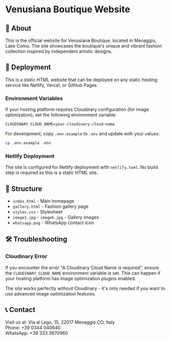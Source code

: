 # Venusiana Boutique Website

## 🌸 About
This is the official website for Venusiana Boutique, located in Menaggio, Lake Como. The site showcases the boutique's unique and vibrant fashion collection inspired by independent artistic designs.

## 🚀 Deployment
This is a static HTML website that can be deployed on any static hosting service like Netlify, Vercel, or GitHub Pages.

### Environment Variables
If your hosting platform requires Cloudinary configuration (for image optimization), set the following environment variable:

```
CLOUDINARY_CLOUD_NAME=your-cloudinary-cloud-name
```

For development, copy `.env.example` to `.env` and update with your values:
```bash
cp .env.example .env
```

### Netlify Deployment
The site is configured for Netlify deployment with `netlify.toml`. No build step is required as this is a static HTML site.

## 📁 Structure
- `index.html` - Main homepage
- `gallery.html` - Fashion gallery page  
- `styles.css` - Stylesheet
- `image1.jpg` - `image6.jpg` - Gallery images
- `whatsapp.png` - WhatsApp contact icon

## 🛠️ Troubleshooting

### Cloudinary Error
If you encounter the error "A Cloudinary Cloud Name is required", ensure the `CLOUDINARY_CLOUD_NAME` environment variable is set. This can happen if your hosting platform has image optimization plugins enabled.

The site works perfectly without Cloudinary - it's only needed if you want to use advanced image optimization features.

## 📞 Contact
Visit us at: Via al Lago, 15, 22017 Menaggio CO, Italy  
Phone: +39 0344 040640  
WhatsApp: +39 333 3670960